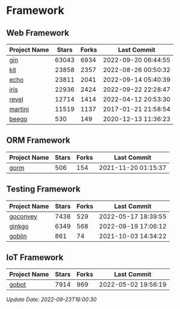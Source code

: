 # Framework

## Web Framework
| Project Name | Stars | Forks | Last Commit |
| ------------ | ----- | ----- | ----------- |
| [gin](https://github.com/gin-gonic/gin) | 63043 | 6934 | 2022-09-20 06:44:55 |
| [kit](https://github.com/go-kit/kit) | 23858 | 2357 | 2022-08-26 00:50:32 |
| [echo](https://github.com/labstack/echo) | 23811 | 2041 | 2022-09-14 05:40:39 |
| [iris](https://github.com/kataras/iris) | 22936 | 2424 | 2022-09-22 22:28:47 |
| [revel](https://github.com/revel/revel) | 12714 | 1414 | 2022-04-12 20:53:30 |
| [martini](https://github.com/go-martini/martini) | 11519 | 1137 | 2017-01-21 21:58:54 |
| [beego](https://github.com/astaxie/beego) | 530 | 149 | 2020-12-13 11:36:23 |

## ORM Framework
| Project Name | Stars | Forks | Last Commit |
| ------------ | ----- | ----- | ----------- |
| [gorm](https://github.com/jinzhu/gorm) | 506 | 154 | 2021-11-20 01:15:37 |

## Testing Framework
| Project Name | Stars | Forks | Last Commit |
| ------------ | ----- | ----- | ----------- |
| [goconvey](https://github.com/smartystreets/goconvey) | 7438 | 529 | 2022-05-17 18:39:55 |
| [ginkgo](https://github.com/onsi/ginkgo) | 6349 | 568 | 2022-09-19 17:06:12 |
| [goblin](https://github.com/franela/goblin) | 861 | 74 | 2021-10-03 14:34:22 |

## IoT Framework
| Project Name | Stars | Forks | Last Commit |
| ------------ | ----- | ----- | ----------- |
| [gobot](https://github.com/hybridgroup/gobot) | 7914 | 969 | 2022-05-02 19:56:19 |

*Update Date: 2022-09-23T16:00:30*